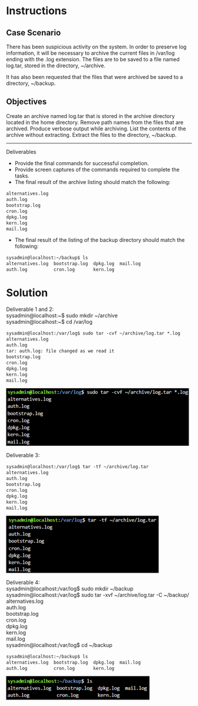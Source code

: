 # Instructions
## Case Scenario
There has been suspicious activity on the system. In order to preserve log information, it will be necessary to archive the current files in /var/log ending with the .log extension. The files are to be saved to a file named log.tar, stored in the directory, ~/archive.

It has also been requested that the files that were archived be saved to a directory, ~/backup.

## Objectives
Create an archive named log.tar that is stored in the archive directory located in the home directory.
Remove path names from the files that are archived.
Produce verbose output while archiving.
List the contents of the archive without extracting.
Extract the files to the directory, ~/backup.
***
Deliverables
- Provide the final commands for successful completion.
- Provide screen captures of the commands required to complete the tasks.
- The final result of the archive listing should match the following:
```
alternatives.log
auth.log
bootstrap.log
cron.log
dpkg.log
kern.log
mail.log
```
- The final result of the listing of the backup directory should match the following:
```
sysadmin@localhost:~/backup$ ls
alternatives.log  bootstrap.log  dpkg.log  mail.log
auth.log          cron.log       kern.log
```
# Solution
Deliverable 1 and 2:  
sysadmin@localhost:~$ sudo mkdir ~/archive  
sysadmin@localhost:~$ cd /var/log  
```
sysadmin@localhost:/var/log$ sudo tar -cvf ~/archive/log.tar *.log  
alternatives.log                                                                
auth.log                                                                        
tar: auth.log: file changed as we read it                                       
bootstrap.log                                                                   
cron.log                                                                        
dpkg.log                                                                        
kern.log                                                                        
mail.log   
```
![!\[alt text\](image.png)](Images/DelivC-1_2.png)

Deliverable 3:
```
sysadmin@localhost:/var/log$ tar -tf ~/archive/log.tar                          
alternatives.log                                                                
auth.log                                                                        
bootstrap.log                                                                   
cron.log                                                                        
dpkg.log                                                                        
kern.log                                                                        
mail.log  
```
![!\[alt text\](image.png)](Images/DelivC-3.png)

Deliverable 4:  
sysadmin@localhost:/var/log$ sudo mkdir ~/backup                                
sysadmin@localhost:/var/log$ sudo tar -xvf ~/archive/log.tar -C ~/backup/       
alternatives.log                                                                
auth.log                                                                        
bootstrap.log                                                                   
cron.log                                                                        
dpkg.log                                                                        
kern.log                                                                        
mail.log       
sysadmin@localhost:/var/log$ cd ~/backup
```
sysadmin@localhost:~/backup$ ls                                                 
alternatives.log  bootstrap.log  dpkg.log  mail.log                             
auth.log          cron.log       kern.log  
```
![!\[alt text\](image.png)](Images/DelivC-4.png)